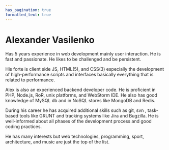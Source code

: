 ```yaml
---
has_pagination: true
formatted_text: true
---
```


Alexander Vasilenko
===================

Has 5 years experience in web development mainly user interaction. He is fast and passionate. He likes to be challenged and be persistent.

His forte is client side JS, HTML(5), and CSS(3) especially the development of high-performance scripts and interfaces basically everything that is related to performance.

Alex is also an experienced backend developer code. He is proficient in PHP, Node.js, RoR, unix platforms, and WebStorm IDE. He also has good knowledge of MySQL db and in NoSQL stores like MongoDB and Redis.

During his career he has acquired additional skills such as git, svn , task-based tools like GRUNT and tracking systems like Jira and Bugzilla. He is well-informed about all phases of the development process and good coding practices.

He has many interests but web technologies, programming, sport, architecture, and music are just the top of the list.
